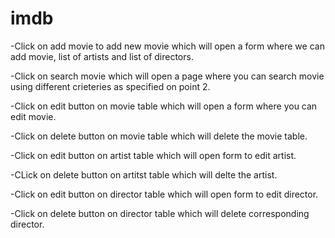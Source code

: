 # imdb
-Click on add movie to add new movie which will open a form where we can add movie, 
list of artists and list of directors.

-Click on search movie which will open a page where you can search movie using different crieteries 
as specified on point 2.

-Click on edit button on movie table which will open a form where you can edit movie.

-Click on delete button on movie table which will delete the movie table.

-Click on edit button on artist table which will open form to edit artist.

-CLick on delete button on artitst table which will delte the artist.

-Click on edit button on director table which will open form to edit director.

-Click on delete button on director table which will delete corresponding director.
